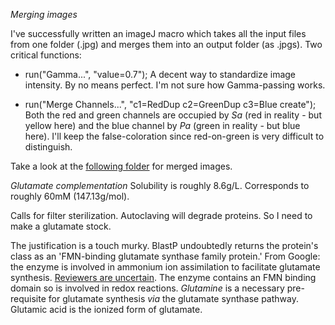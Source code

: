 *Merging images*

I've successfully written an imageJ macro which takes all the input files from one folder (.jpg) and merges them into an output folder (as .jpgs).
Two critical functions:

- run("Gamma...", "value=0.7");
A decent way to standardize image intensity. By no means perfect. I'm not sure how Gamma-passing works.

- run("Merge Channels...", "c1=RedDup c2=GreenDup c3=Blue create");
Both the red and green channels are occupied by *Sa* (red in reality - but yellow here) and the blue channel by *Pa* (green in reality - but blue here). I'll keep the false-coloration since red-on-green is very difficult to distinguish.

Take a look at the [following folder]() for merged images.

*Glutamate complementation*
Solubility is roughly 8.6g/L. Corresponds to roughly 60mM (147.13g/mol).

Calls for filter sterilization. Autoclaving will degrade proteins. So I need to make a glutamate stock. 

The justification is a touch murky. BlastP undoubtedly returns the protein's class as an 'FMN-binding glutamate synthase family protein.' From Google: the enzyme is involved in ammonium ion assimilation to facilitate glutamate synthesis. [Reviewers are uncertain](https://link.springer.com/article/10.1007/s11120-004-3478-0). The enzyme contains an FMN binding domain so is involved in redox reactions. *Glutamine* is a necessary pre-requisite for glutamate synthesis *via* the glutamate synthase pathway. Glutamic acid is the ionized form of glutamate.